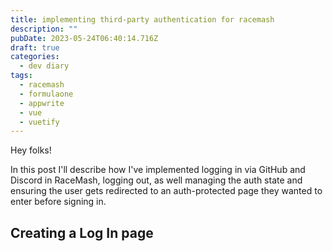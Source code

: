 ```yaml
---
title: implementing third-party authentication for racemash
description: ""
pubDate: 2023-05-24T06:40:14.716Z
draft: true
categories:
  - dev diary
tags:
  - racemash
  - formulaone
  - appwrite
  - vue
  - vuetify
---
```


Hey folks!

In this post I'll describe how I've implemented logging in via GitHub and Discord in RaceMash, logging out, as well managing the auth state and ensuring the user gets redirected to an auth-protected page they wanted to enter before signing in.

## Creating a Log In page
